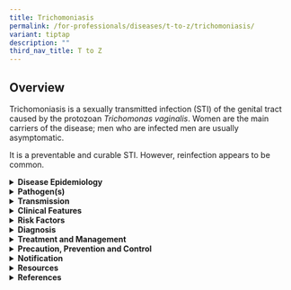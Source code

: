 ```yaml
---
title: Trichomoniasis
permalink: /for-professionals/diseases/t-to-z/trichomoniasis/
variant: tiptap
description: ""
third_nav_title: T to Z
---
```

<h2>Overview</h2>
<p>Trichomoniasis is a sexually transmitted infection (STI) of the genital
tract caused by the protozoan <em>Trichomonas vaginalis</em>. Women are
the main carriers of the disease; men who are infected men are usually
asymptomatic.</p>
<p>It is a preventable and curable STI. However, reinfection appears to be
common.</p>
<div data-type="detailGroup" class="isomer-accordion isomer-accordion-white">
<details class="isomer-details">
<summary><strong>Disease Epidemiology</strong>
</summary>
<div data-type="detailsContent" class="isomer-details-content">
<p><em>T. vaginalis</em> is the most common non-viral STI. Globally, there
were an estimated 156 million new cases of&nbsp;<em>T. vaginalis</em>&nbsp;infection
among people aged 15–49 years old in 2020 (73.7 million in females, 82.6
million in males). Approximately one third of the new infections occur
in the African region, followed by Regions of the Americas.</p>
</div>
</details>
<details class="isomer-details">
<summary><strong>Pathogen(s)</strong>
</summary>
<div data-type="detailsContent" class="isomer-details-content">
<p><em>Trichomonas vaginalis</em>
</p>
</div>
</details>
<details class="isomer-details">
<summary><strong>Transmission</strong>
</summary>
<div data-type="detailsContent" class="isomer-details-content">
<p><em>T. vaginalis</em> is most often transmitted through vaginal, anal,
or oral intercourse with an infected individual.</p>
<p><strong>Incubation period:</strong> 5 to 28 days</p>
<p><strong>Infectious period: </strong>Unknown but is presumed to last until
treatment is completed. If untreated, it may persist for months or years.</p>
</div>
</details>
<details class="isomer-details">
<summary><strong>Clinical Features</strong>
</summary>
<div data-type="detailsContent" class="isomer-details-content">
<p>Vaginal trichomoniasis may be asymptomatic (up to 50%) or cause abnormal
vaginal discharge (the classical frothy yellow-green discharge occurs in
10-30%), vulval itching, dysuria, or offensive odour. Other signs include
vulvitis, vaginitis and 2% of patients have strawberry cervix. Up to 50%
of men with <em>T. vaginalis </em>are asymptomatic and usually present as
sexual partners of infected women. Some male patients may have symptoms
of urethritis and rarely balanoposthitis.</p>
<p>If untreated, <em>T. vaginalis </em>infection in pregnant women is associated
with adverse pregnancy outcomes, particularly premature rupture of membranes,
preterm delivery, and delivery of a low birthweight infant. <em>T. vaginalis </em>infection
at delivery may predispose to maternal postpartum sepsis.</p>
</div>
</details>
<details class="isomer-details">
<summary><strong>Risk Factors</strong>
</summary>
<div data-type="detailsContent" class="isomer-details-content">
<p>Risk factors include:</p>
<ul data-tight="true" class="tight">
<li>
<p>Unprotected sex with an infected person</p>
</li>
<li>
<p>Having multiple sex partners</p>
</li>
<li>
<p>Inconsistent condom use if the relationship is not monogamous</p>
</li>
<li>
<p>Past history or current presence of other STIs</p>
</li>
<li>
<p>A previous episode of trichomoniasis</p>
</li>
</ul>
</div>
</details>
<details class="isomer-details">
<summary><strong>Diagnosis</strong>
</summary>
<div data-type="detailsContent" class="isomer-details-content">
<p>Tests for diagnosis include:</p>
<ul data-tight="true" class="tight">
<li>
<p>Nucleic acid-based amplification testing (NAAT), which offers the highest
sensitivity for the detection of <em>T. vaginalis </em>and should be the
test of choice where available</p>
</li>
<li>
<p>Culture has a sensitivity of (75-96%) compared to microscopy and can detect <em>T. vaginalis </em>in
men</p>
</li>
<li>
<p>Wet-mount microscopy can also be used but this is not a sensitive test
in men</p>
</li>
<li>
<p>Point-of-care test e.g. OSOM Trichomonas Rapid Test (Genzyme Diagnostics,
USA) has demonstrated a high sensitivity and specificity.</p>
</li>
<li>
<p>Trichomonads are sometimes reported on cervical cytology (sensitivity
~ 60-80%) but there is a high false-positive rate of about 30%. Use of
liquid-based PAP smear testing has shown enhanced sensitivity. The diagnosis
should still be confirmed by direct microscopy of vaginal secretions or
culture</p>
</li>
</ul>
<p>All women should be screened for other STIs and HIV.</p>
</div>
</details>
<details class="isomer-details">
<summary><strong>Treatment and Management</strong>
</summary>
<div data-type="detailsContent" class="isomer-details-content">
<p>Both symptomatic and asymptomatic patients should be treated.</p>
<p>Recommended regimens for <em>T. vaginalis</em> in adults:</p>
<ul data-tight="true" class="tight">
<li>
<p>Metronidazole 400-500mg orally 2 times/day for 7 days or</p>
</li>
<li>
<p>Metronidazole 2g orally single dose or</p>
</li>
<li>
<p>Tinidazole 2g orally single dose</p>
</li>
</ul>
<p>Considerations in pregnancy:</p>
<p><em>T. vaginalis </em>infection has been associated with adverse pregnancy
outcomes; all infected pregnant women should be treated. Metronidazole
in pregnancy has not been shown to be teratogenic or mutagenic and can
be used during all stages of pregnancy or breastfeeding. Imidazole and
metronidazole pessaries may be used to provide symptomatic relief, but
oral metronidazole is needed for eradication of infection.</p>
<p>Metronidazole is secreted in breast milk and may affect its taste. Avoid
high doses if breastfeeding or if using a single dose of metronidazole,
breastfeeding should be discontinued for 12-24 hours to reduce infant exposure.</p>
<p>Persistent symptoms:</p>
<p>Patients with persistent symptoms treated with either regimen should be
retreated with:</p>
<ul data-tight="true" class="tight">
<li>
<p>Metronidazole 400mg orally 2 times/day for 7 days</p>
</li>
</ul>
<p>If treatment failure occurs again (and reinfection, non-compliance excluded),
treat with:</p>
<ul data-tight="true" class="tight">
<li>
<p>Metronidazole 2g orally daily for 5-7 days</p>
</li>
</ul>
<p>Failure after the third regimen should prompt antibiotic resistance testing.</p>
<p>Follow-up:</p>
<ul data-tight="true" class="tight">
<li>
<p>Follow-up is unnecessary for asymptomatic patients.</p>
</li>
</ul>
<p>Please refer to <a href="https://www.nsc.com.sg/dsc/healthcare-professionals/publications/Pages/STI-Management-Guidelines.aspx" rel="noopener noreferrer nofollow" target="_blank">DSC’s website</a> for
more information on alternative regimens.</p>
</div>
</details>
<details class="isomer-details">
<summary><strong>Precaution, Prevention and Control</strong>
</summary>
<div data-type="detailsContent" class="isomer-details-content">
<p>Prevention of <em>T. vaginalis:</em>
</p>
<ul data-tight="true" class="tight">
<li>
<p>Inform current or recent sexual partners if a diagnosis of <em>T. vaginalis </em>has
been confirmed;</p>
</li>
<li>
<p>Avoid sexual intercourse until treatment is completed;</p>
</li>
<li>
<p>Not having sex;</p>
</li>
<li>
<p>Consistent and correct use of condoms when engaging in sexual activity;&nbsp;</p>
</li>
<li>
<p>Limit the number of sex partners; and</p>
</li>
<li>
<p>Get tested for STIs regularly</p>
</li>
</ul>
<p>Management of sexual contacts</p>
<p>Sex partners within four weeks prior to presentation of symptoms (or last
sexual partner if more than four weeks) should be treated on epidemiological
grounds and screened for other STIs. They should be advised to abstain
from intercourse until they and their sex partners have been adequately
treated and any symptoms have resolved. There is evidence to suggest that
patient-delivered partner therapy might have a role in partner management
for trichomoniasis.</p>
</div>
</details>
<details class="isomer-details">
<summary><strong>Notification</strong>
</summary>
<div data-type="detailsContent" class="isomer-details-content">
<p>Trichomoniasis is not a notifiable disease.</p>
</div>
</details>
<details class="isomer-details">
<summary><strong>Resources</strong>
</summary>
<div data-type="detailsContent" class="isomer-details-content">
<p>Please refer to <a href="https://www.nsc.com.sg/dsc/healthcare-professionals/publications/Pages/STI-Management-Guidelines.aspx" rel="noopener noreferrer nofollow" target="_blank">DSC’s website</a> for
more information on Trichomoniasis.</p>
</div>
</details>
<details class="isomer-details">
<summary><strong>References</strong>
</summary>
<div data-type="detailsContent" class="isomer-details-content">
<ul data-tight="true" class="tight">
<li>
<p>Centers for Disease Control and Prevention. STI treatment guidelines:
Trichomoniasis. 2021.</p>
</li>
<li>
<p>Department of Sexually Transmitted Infections Control (DSC). STI management
guidelines 7<sup>th</sup> edition. 2021.</p>
</li>
<li>
<p>World Health Organization. Trichomoniasis. 2023.</p>
</li>
</ul>
</div>
</details>
</div>
<p></p>
<p></p>